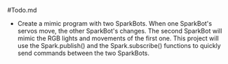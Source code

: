 #Todo.md

* Create a mimic program with two SparkBots.  When one SparkBot's servos move, the other SparkBot's changes.  The second SparkBot will mimic the RGB lights and movements of the first one.  This project will use the Spark.publish() and the Spark.subscribe() functions to quickly send commands between the two SparkBots.

